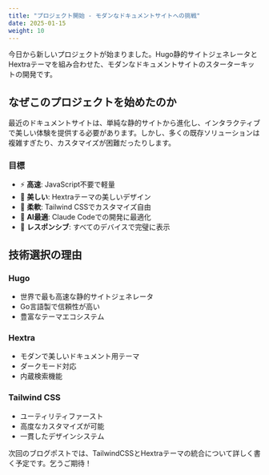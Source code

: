 ```yaml
---
title: "プロジェクト開始 - モダンなドキュメントサイトへの挑戦"
date: 2025-01-15
weight: 10
---
```


今日から新しいプロジェクトが始まりました。Hugo静的サイトジェネレータとHextraテーマを組み合わせた、モダンなドキュメントサイトのスターターキットの開発です。

<!--more-->

## なぜこのプロジェクトを始めたのか

最近のドキュメントサイトは、単純な静的サイトから進化し、インタラクティブで美しい体験を提供する必要があります。しかし、多くの既存ソリューションは複雑すぎたり、カスタマイズが困難だったりします。

### 目標

- ⚡ **高速**: JavaScript不要で軽量
- 🎨 **美しい**: Hextraテーマの美しいデザイン
- 🔧 **柔軟**: Tailwind CSSでカスタマイズ自由
- 🤖 **AI最適**: Claude Codeでの開発に最適化
- 📱 **レスポンシブ**: すべてのデバイスで完璧に表示

## 技術選択の理由

### Hugo
- 世界で最も高速な静的サイトジェネレータ
- Go言語製で信頼性が高い
- 豊富なテーマエコシステム

### Hextra
- モダンで美しいドキュメント用テーマ
- ダークモード対応
- 内蔵検索機能

### Tailwind CSS
- ユーティリティファースト
- 高度なカスタマイズが可能
- 一貫したデザインシステム

次回のブログポストでは、TailwindCSSとHextraテーマの統合について詳しく書く予定です。乞うご期待！